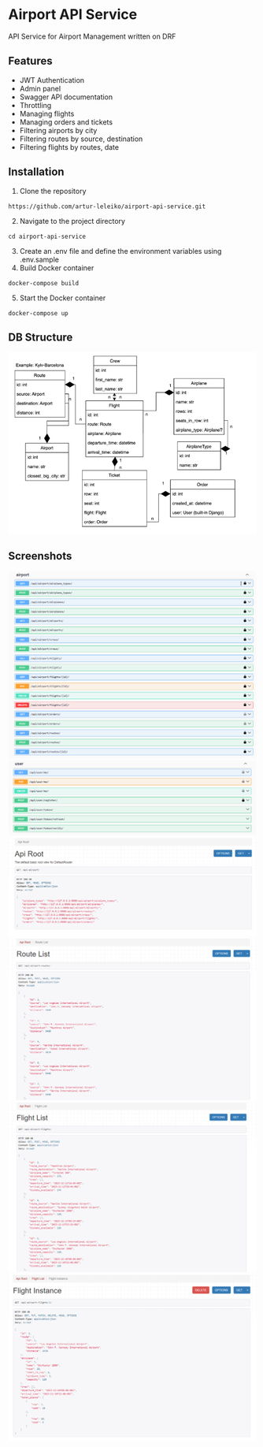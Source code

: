 # Airport API Service
API Service for Airport Management written on DRF

## Features
* JWT Authentication
* Admin panel
* Swagger API documentation
* Throttling
* Managing flights
* Managing orders and tickets
* Filtering airports by city
* Filtering routes by source, destination
* Filtering flights by routes, date

## Installation
1. Clone the repository
```
https://github.com/artur-leleiko/airport-api-service.git
```

2. Navigate to the project directory
```
cd airport-api-service
```

3. Create an .env file and define the environment variables using .env.sample
4. Build Docker container
```
docker-compose build
```

5. Start the Docker container
```
docker-compose up
```

## DB Structure
![DB Structure](airport_api_service_db_structure.png)

## Screenshots
![screenshot_1](screenshot_1.png)
![screenshot_2](screenshot_2.png)
![screenshot_3](screenshot_3.png)
![screenshot_4](screenshot_4.png)
![screenshot_5](screenshot_5.png)
![screenshot_6](screenshot_6.png)